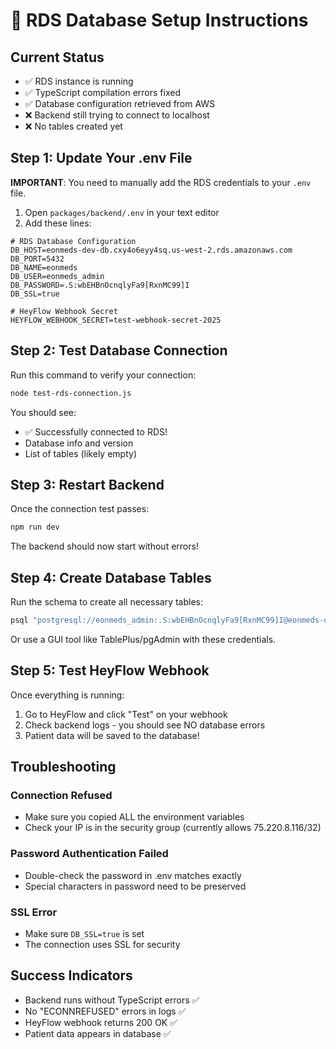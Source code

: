 # 🚀 RDS Database Setup Instructions

## Current Status
- ✅ RDS instance is running
- ✅ TypeScript compilation errors fixed
- ✅ Database configuration retrieved from AWS
- ❌ Backend still trying to connect to localhost
- ❌ No tables created yet

## Step 1: Update Your .env File

**IMPORTANT**: You need to manually add the RDS credentials to your `.env` file.

1. Open `packages/backend/.env` in your text editor
2. Add these lines:

```env
# RDS Database Configuration
DB_HOST=eonmeds-dev-db.cxy4o6eyy4sq.us-west-2.rds.amazonaws.com
DB_PORT=5432
DB_NAME=eonmeds
DB_USER=eonmeds_admin
DB_PASSWORD=.S:wbEHBnOcnqlyFa9[RxnMC99]I
DB_SSL=true

# HeyFlow Webhook Secret
HEYFLOW_WEBHOOK_SECRET=test-webhook-secret-2025
```

## Step 2: Test Database Connection

Run this command to verify your connection:

```bash
node test-rds-connection.js
```

You should see:
- ✅ Successfully connected to RDS!
- Database info and version
- List of tables (likely empty)

## Step 3: Restart Backend

Once the connection test passes:

```bash
npm run dev
```

The backend should now start without errors!

## Step 4: Create Database Tables

Run the schema to create all necessary tables:

```bash
psql "postgresql://eonmeds_admin:.S:wbEHBnOcnqlyFa9[RxnMC99]I@eonmeds-dev-db.cxy4o6eyy4sq.us-west-2.rds.amazonaws.com:5432/eonmeds?sslmode=require" -f src/config/schema.sql
```

Or use a GUI tool like TablePlus/pgAdmin with these credentials.

## Step 5: Test HeyFlow Webhook

Once everything is running:
1. Go to HeyFlow and click "Test" on your webhook
2. Check backend logs - you should see NO database errors
3. Patient data will be saved to the database!

## Troubleshooting

### Connection Refused
- Make sure you copied ALL the environment variables
- Check your IP is in the security group (currently allows 75.220.8.116/32)

### Password Authentication Failed
- Double-check the password in .env matches exactly
- Special characters in password need to be preserved

### SSL Error
- Make sure `DB_SSL=true` is set
- The connection uses SSL for security

## Success Indicators
- Backend runs without TypeScript errors ✅
- No "ECONNREFUSED" errors in logs ✅
- HeyFlow webhook returns 200 OK ✅
- Patient data appears in database ✅ 